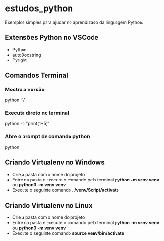 # estudos_python
Exemplos simples para ajudar no aprendizado da linguagem Python.

## Extensões Python no VSCode
- Python
- autoDocstring
- Pyright

## Comandos Terminal
###  Mostra a versão
python -V 

### Executa direto no terminal
python -c "print(1+5)" 

### Abre o prompt de comando python
python    

## Criando Virtualenv no Windows
- Crie a pasta com o nome do projeto
- Entre na pasta e execute o comando pelo terminal **python -m venv venv** ou **python3 -m venv venv**
- Execute o seguinte comando **. /venv/Script/activate**

## Criando Virtualenv no Linux
- Crie a pasta com o nome do projeto
- Entre na pasta e execute o comando pelo terminal **python -m venv venv** ou **python3 -m venv venv**
- Execute o seguinte comando **source venv/bin/activate**
